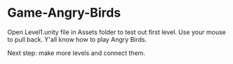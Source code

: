 # Game-Angry-Birds

Open Level1.unity file in Assets folder to test out first level. Use your mouse to pull back. Y'all know how to play Angry Birds. 

Next step: make more levels and connect them. 
